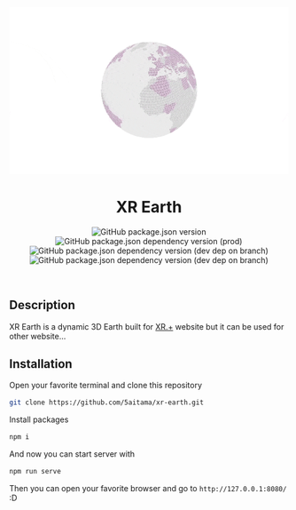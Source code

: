 <p align="center">
  <img src="web/res/image/planet.gif">
</p>

<h1 align="center">XR Earth</h1>

<p align="center">
  <img 
    src="https://img.shields.io/github/package-json/v/5aitama/xr-earth"
    alt="GitHub package.json version"
  >
  <img 
    src="https://img.shields.io/github/package-json/dependency-version/5aitama/xr-earth/three?color=green"
    alt="GitHub package.json dependency version (prod)"
  >
  <img 
    src="https://img.shields.io/github/package-json/dependency-version/5aitama/xr-earth/dev/webpack?color=orange"
    alt="GitHub package.json dependency version (dev dep on branch)"
  >
  <img 
    src="https://img.shields.io/github/package-json/dependency-version/5aitama/xr-earth/dev/webpack-cli?color=orange"
    alt="GitHub package.json dependency version (dev dep on branch)"
  >
</p>

<br />

## Description
XR Earth is a dynamic 3D Earth built for [XR.+](https://xr.plus) website but it can be used for other website...

## Installation

Open your favorite terminal and clone this repository
```bash
git clone https://github.com/5aitama/xr-earth.git
```

Install packages
```bash
npm i
```

And now you can start server with 
```bash
npm run serve
```
Then you can open your favorite browser and go to `http://127.0.0.1:8080/` :D
